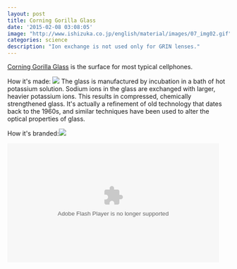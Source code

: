 ```yaml
---
layout: post
title: Corning Gorilla Glass
date: '2015-02-08 03:08:05'
image: "http://www.ishizuka.co.jp/english/material/images/07_img02.gif"
categories: science
description: "Ion exchange is not used only for GRIN lenses."
---
```


[Corning Gorilla Glass](http://www.corninggorillaglass.com/) is the surface for most typical cellphones.  

How it's made: ![](http://www.ishizuka.co.jp/english/material/images/07_img02.gif)
The glass is manufactured by incubation in a bath of hot potassium solution. Sodium ions in the glass are exchanged with larger, heavier potassium ions. This results in compressed, chemically strengthened glass.  It's actually a refinement of old technology that dates back to the 1960s, and similar techniques have been used to alter the optical properties of glass.

How it's branded:![](http://www.corninggorillaglass.com/uploads/kcfinder/images/VidVic2.jpg)

<object id="flashObj" width="480" height="270" classid="clsid:D27CDB6E-AE6D-11cf-96B8-444553540000" codebase="http://download.macromedia.com/pub/shockwave/cabs/flash/swflash.cab#version=9,0,47,0"><param name="movie" value="http://c.brightcove.com/services/viewer/federated_f9?isVid=1&isUI=1" /><param name="bgcolor" value="#FFFFFF" /><param name="flashVars" value="videoId=713927919001&playerID=625505125001&playerKey=AQ~~,AAAAkVHRxYE~,tk4-uogNPTL8DvW4rWbX-hN95sv6ZKg3&domain=embed&dynamicStreaming=true" /><param name="base" value="http://admin.brightcove.com" /><param name="seamlesstabbing" value="false" /><param name="allowFullScreen" value="true" /><param name="swLiveConnect" value="true" /><param name="allowScriptAccess" value="always" /><embed src="http://c.brightcove.com/services/viewer/federated_f9?isVid=1&isUI=1" bgcolor="#FFFFFF" flashVars="videoId=713927919001&playerID=625505125001&playerKey=AQ~~,AAAAkVHRxYE~,tk4-uogNPTL8DvW4rWbX-hN95sv6ZKg3&domain=embed&dynamicStreaming=true" base="http://admin.brightcove.com" name="flashObj" width="480" height="270" seamlesstabbing="false" type="application/x-shockwave-flash" allowFullScreen="true" allowScriptAccess="always" swLiveConnect="true" pluginspage="http://www.macromedia.com/shockwave/download/index.cgi?P1_Prod_Version=ShockwaveFlash"></embed></object>
